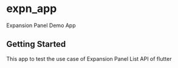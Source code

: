 # expn_app
Expansion Panel Demo App

## Getting Started
This app to test the use case of Expansion Panel List API of flutter